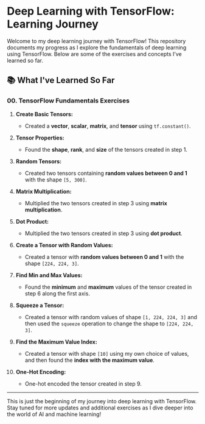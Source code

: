 # Deep Learning with TensorFlow: Learning Journey

Welcome to my deep learning journey with TensorFlow! This repository documents my progress as I explore the fundamentals of deep learning using TensorFlow. Below are some of the exercises and concepts I’ve learned so far.

## 📚 What I've Learned So Far

### 00. TensorFlow Fundamentals Exercises

1. **Create Basic Tensors:**

   - Created a **vector**, **scalar**, **matrix**, and **tensor** using `tf.constant()`.

2. **Tensor Properties:**

   - Found the **shape**, **rank**, and **size** of the tensors created in step 1.

3. **Random Tensors:**

   - Created two tensors containing **random values between 0 and 1** with the shape `[5, 300]`.

4. **Matrix Multiplication:**

   - Multiplied the two tensors created in step 3 using **matrix multiplication**.

5. **Dot Product:**

   - Multiplied the two tensors created in step 3 using **dot product**.

6. **Create a Tensor with Random Values:**

   - Created a tensor with **random values between 0 and 1** with the shape `[224, 224, 3]`.

7. **Find Min and Max Values:**

   - Found the **minimum** and **maximum** values of the tensor created in step 6 along the first axis.

8. **Squeeze a Tensor:**

   - Created a tensor with random values of shape `[1, 224, 224, 3]` and then used the `squeeze` operation to change the shape to `[224, 224, 3]`.

9. **Find the Maximum Value Index:**

   - Created a tensor with shape `[10]` using my own choice of values, and then found the **index with the maximum value**.

10. **One-Hot Encoding:**
    - One-hot encoded the tensor created in step 9.

---

This is just the beginning of my journey into deep learning with TensorFlow. Stay tuned for more updates and additional exercises as I dive deeper into the world of AI and machine learning!
